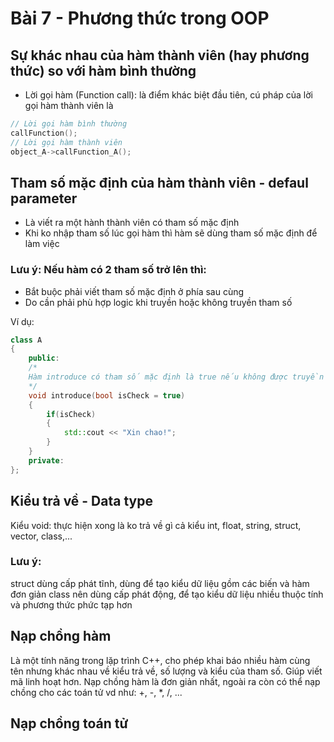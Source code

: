 # Bài 7 - Phương thức trong OOP

## Sự khác nhau của hàm thành viên (hay phương thức) so với hàm bình thường
- Lời gọi hàm (Function call): là điểm khác biệt đầu tiên, cú pháp của lời gọi hàm thành viên là 
```C++
// Lời gọi hàm bình thường
callFunction();
// Lời gọi hàm thành viên
object_A->callFunction_A(); 
```

## Tham số mặc định của hàm thành viên - defaul parameter 
- Là viết ra một hành thành viên có tham số mặc định
- Khi ko nhập tham số lúc gọi hàm thì hàm sẽ dùng tham số mặc định để làm việc

### Lưu ý: Nếu hàm có 2 tham số trở lên thì:
- Bắt buộc phải viết tham số mặc định ở phía sau cùng
- Do cần phải phù hợp logic khi truyền hoặc không truyền tham số 

Ví dụ:
```C++
class A
{
    public:
    /*
    Hàm introduce có tham số mặc định là true nếu không được truyền tham số thực
    */
    void introduce(bool isCheck = true)
    {
        if(isCheck)
        {
            std::cout << "Xin chao!";
        }
    }
    private:
};
```
## Kiểu trả về - Data type
Kiểu void: thực hiện xong là ko trả về gì cả
kiểu int, float, string, struct, vector, class,...

### Lưu ý:
struct dùng cấp phát tĩnh, dùng để tạo kiểu dữ liệu gồm các biến và hàm đơn giản
class nên dùng cấp phát động, để tạo kiểu dữ liệu nhiều thuộc tính và phương thức phức tạp hơn

## Nạp chồng hàm
Là một tính năng trong lặp trình C++, cho phép khai báo nhiều hàm cùng tên nhưng khác nhau về kiểu trả về, số lượng và kiểu của tham số.
Giúp viết mã linh hoạt hơn.
Nạp chồng hàm là đơn giản nhất, ngoài ra còn có thể nạp chồng cho các toán tử vd như: +, -, *, /, ...

## Nạp chồng toán tử 
